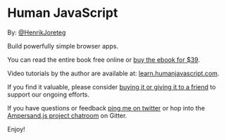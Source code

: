 # Human JavaScript

By: [@HenrikJoreteg](http://twitter.com/henrikjoreteg)

Build powerfully simple browser apps.

You can read the entire book free online or [buy the ebook for $39](https://gumroad.com/l/humanjs).

Video tutorials by the author are available at: [learn.humanjavascript.com](http://learn.humanjavascript.com/).

If you find it valuable, please consider [buying it or giving it to a friend](https://gumroad.com/l/humanjs) to support our ongoing efforts.

If you have questions or feedback [ping me on twitter](http://twitter.com/henrikjoreteg) or hop into the [Ampersand.js project chatroom](http://gitter.im/AmpersandJS/AmpersandJS) on Gitter.

Enjoy!
